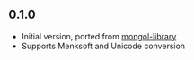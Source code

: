 ## 0.1.0

- Initial version, ported from [mongol-library](https://github.com/suragch/mongol-library)
- Supports Menksoft and Unicode conversion
